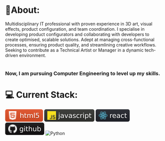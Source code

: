 #  🗿About:
Multidisciplinary IT professional with proven experience in 3D art, visual effects, product 
configuration, and team coordination. I specialise in developing product configurators and
collaborating with developers to create optimised, scalable solutions. Adept at managing 
cross-functional processes, ensuring product quality, and streamlining creative workflows. 
Seeking to contribute as a Technical Artist or Manager in a dynamic tech-driven environment.
<br /><br />
### Now, I am pursuing Computer Engineering to level up my skills.

# 💻 Current Stack:
![html](https://github.com/sohadutt/sohadutt/blob/0749f5d3c07cdb2f531e2e510bf4491e5ee28c16/html.svg)
![javascript](https://github.com/sohadutt/sohadutt/blob/0749f5d3c07cdb2f531e2e510bf4491e5ee28c16/JS.svg)
![react](https://raw.githubusercontent.com/sohadutt/sohadutt/0749f5d3c07cdb2f531e2e510bf4491e5ee28c16/react.svg)
![git](https://github.com/sohadutt/sohadutt/blob/0749f5d3c07cdb2f531e2e510bf4491e5ee28c16/github.svg)
![Python](https://img.shields.io/badge/python-3670A0?style=for-the-badge&style=plastic&logo=python&logoColor=ffdd54)
#
